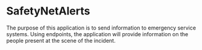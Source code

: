 <h1>SafetyNetAlerts</h1>

The purpose of this application is to send information to emergency service systems.
Using endpoints, the application will provide information on the people present at the scene of the incident. 
